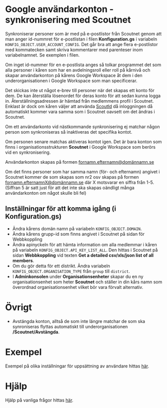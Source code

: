 # Google användarkonton - synkronisering med Scoutnet
Synkroniserar personer som är med på e-postlistor från Scoutnet genom att man
anger id-nummret för e-postlistan i filen **Konfiguration.gs** i variabeln `KONFIG_OBJECT.USER_ACCOUNT_CONFIG`.
Det går bra att ange flera e-postlistor med kommatecken samt skriva kommentarer med
parenteser inom variabelnamnet. Se exemplen i filen.

Om inget id-nummer för en e-postlista anges så tolkar programmet det som alla
personer i kåren som har en avdelningsroll eller roll på kårnivå och skapar
användarkonton på kårens Google Workspace åt dem i den underorganisationen i
Google Workspace som man specificerar.

Det skickas inte ut något e-brev till personer när det skapas ett konto för dem.
De kan återställa lösenordet för deras konto för att sedan kunna logga in.
Återställningsadressen är hämtad från medlemmens profil i Scoutnet. Enklast är dock
om kåren väljer att använda [ScoutId](https://etjanster.scout.se/e-tjanster/scoutid/)
då inloggningen då automatiskt kommer vara samma som i Scoutnet oavsett om det ändras i Scoutnet.

Om ett användarkonto vid nästkommande synkronisering ej matchar någon person
som synkroniseras så inaktiveras det specifika kontot.

Om personen senare matchas aktiveras kontot igen. Det är bara konton som finns
i organisationsstrukturen **Scoutnet** i Google Workspace som berörs vid en synkronisering.

Användarkonton skapas på formen fornamn.efternamn@domännamn.se

Om det finns personer som har samma namn (för- och efternamn) angivet i Scoutnet
kommer de som skapas som nr2 osv skapas på formen fornamn.efternamnX@domännamn.se
där X motsvarar en siffra från 1-5. (Siffran 5 är satt just för att det inte ska skapas oändligt många användarkonton om något skulle bli fel)

## Inställningar för att komma igång (i Konfiguration.gs)
- Ändra kårens domän namn på variabeln `KONFIG_OBJECT.DOMAIN`.
- Ändra kårens grupp-id som finns angivet i Scoutnet på sidan för Webbkoppling
- Ändra apinyckeln för att hämta information om alla medlemmar i kåren på variabeln `KONFIG_OBJECT.API_KEY_LIST_ALL`. Den hittas i Scoutnet på sidan **Webbkoppling** vid texten **Get a detailed csv/xls/json list of all members**.
- Om du gör detta för ett distrikt. Ändra variabeln `KONFIG_OBJECT.ORGANISATION_TYPE` från `group`
  till `district`.
- I **Adminkonsolen** under **Organisationsenheter** skapar du en ny organisationsenhet som heter
  **Scoutnet** och ställer in din kårs namn som överordnad organisationsenhet vilket bör vara förvalt alternativ.


# Övrigt
- Avstängda konton, alltså de som inte längre matchar de som ska synroniseras flyttas
  automatiskt till underorganisationen **/Scoutnet/Avstängda**.

# Exempel
Exempel på olika inställningar för uppsättning av användare hittas [här](./Användare-Hur-gör-jag-för-att).

# Hjälp
Hjälp på vanliga frågor hittas [här](./Hjälp-Användare).
